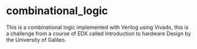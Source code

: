# combinational_logic
This is a combinational logic implemented with Verilog using Vivado, this is a challenge from a course of EDX called Introduction to hardware Design by the University of Galileo. 
